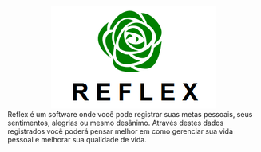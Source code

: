 <div style="text-align:center"><img src="Images/reflex_icon.png"></div>
Reflex é um software onde você pode registrar suas metas pessoais, seus sentimentos, alegrias ou mesmo desânimo. Através destes dados registrados você poderá pensar melhor em como gerenciar sua vida pessoal e melhorar sua qualidade de vida.
